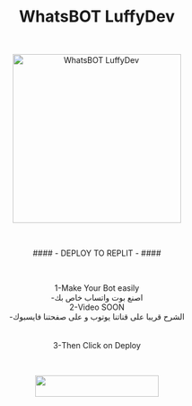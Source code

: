  
 <h1 align="center">
 WhatsBOT
 LuffyDev</h1>
 </a>
     
<br>
<p align="center">
<img alt="WhatsBOT LuffyDev" height="300" src="https://telegra.ph/file/0a7fdcc8f3f9d94e3c1b8.jpg"></p>
<br>

  <p align="center">
#### - DEPLOY TO REPLIT - ####
 </p>
  <br>
   <p align="center">
1-Make Your Bot easily
   <br>
-اصنع بوت واتساب خاص بك
  <br>
2-Video SOON
  <br>
-الشرح قريبا على قناتنا يوتوب و على صفحتنا فايسبوك
  <br>
  <br>
  <br>
3-Then Click on Deploy
   </p>
    <br>
<p align="center"><a href="https://repl.it/github/LuffyDeev/LuffyDev-FN"> <img src="https://img.shields.io/badge/replit%20Deploy-blue?style=for-the-badge&logo=replit" width="220" height="38.45"/></a></p>

